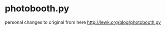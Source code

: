 photobooth.py
=============

personal changes to original from here http://lewk.org/blog/photobooth.py
